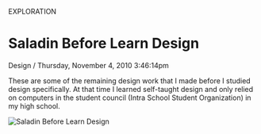 <p class="type">EXPLORATION</p>

# Saladin Before Learn Design

<p class="meta">Design  /  Thursday, November 4, 2010 3:46:14pm</p>

These are some of the remaining design work that I made before I studied design specifically. At that time I learned self-taught design and only relied on computers in the student council (Intra School Student Organization) in my high school.

![Saladin Before Learn Design](https://farooq-agent.web.app/assets/images/works/large/saladin-before-learn-design.jpg)
